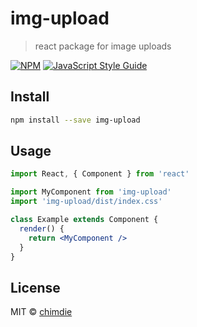 # img-upload

> react package for image uploads

[![NPM](https://img.shields.io/npm/v/img-upload.svg)](https://www.npmjs.com/package/img-upload) [![JavaScript Style Guide](https://img.shields.io/badge/code_style-standard-brightgreen.svg)](https://standardjs.com)

## Install

```bash
npm install --save img-upload
```

## Usage

```jsx
import React, { Component } from 'react'

import MyComponent from 'img-upload'
import 'img-upload/dist/index.css'

class Example extends Component {
  render() {
    return <MyComponent />
  }
}
```

## License

MIT © [chimdie](https://github.com/chimdie)
